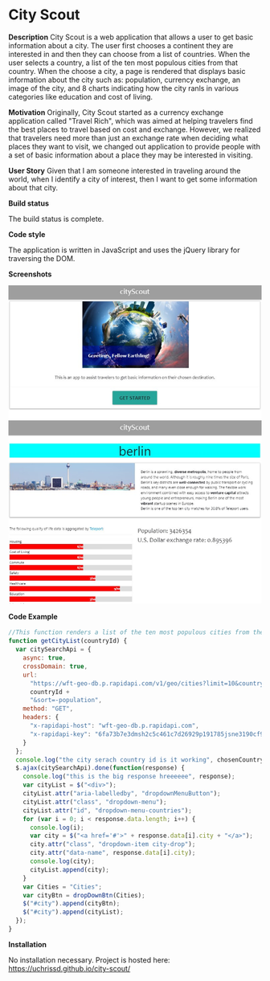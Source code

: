 # City Scout

**Description**
City Scout is a web application that allows a user to get basic information about a city. The user first chooses a continent they are interested in and then they can choose from a list of countries. When the user selects a country, a list of the ten most populous cities from that country. When the choose a city, a page is rendered that displays basic information about the city such as: population, currency exchange, an image of the city, and 8 charts indicating how the city ranls in various categories like education and cost of living.

**Motivation**
Originally, City Scout started as a currency exchange application called "Travel Rich", which was aimed at helping travelers find the best places to travel based on cost and exchange. However, we realized that travelers need more than just an exchange rate when deciding what places they want to visit, we changed out application to provide people with a set of basic information about a place they may be interested in visiting.

**User Story**
Given that I am someone interested in traveling around the world, when I identify a city of interest, then I want to get some information about that city.

**Build status**

The build status is complete.

**Code style**

The application is written in JavaScript and uses the jQuery library for traversing the DOM.

**Screenshots**

![Homepage Screenshot](assets/homepage-screenshot.jpg)
![Homepage Screenshot](assets\city-facts-screenshot.jpg)

**Code Example**

```javascript
//This function renders a list of the ten most populous cities from the country that the user selects in the country drope down menu
function getCityList(countryId) {
  var citySearchApi = {
    async: true,
    crossDomain: true,
    url:
      "https://wft-geo-db.p.rapidapi.com/v1/geo/cities?limit=10&countryIds=" +
      countryId +
      "&sort=-population",
    method: "GET",
    headers: {
      "x-rapidapi-host": "wft-geo-db.p.rapidapi.com",
      "x-rapidapi-key": "6fa73b7e3dmsh2c5c461c7d26929p191785jsne3190cf9f4b1"
    }
  };
  console.log("the city serach country id is it working", chosenCountryId);
  $.ajax(citySearchApi).done(function(response) {
    console.log("this is the big response hreeeeee", response);
    var cityList = $("<div>");
    cityList.attr("aria-labelledby", "dropdownMenuButton");
    cityList.attr("class", "dropdown-menu");
    cityList.attr("id", "dropdown-menu-countries");
    for (var i = 0; i < response.data.length; i++) {
      console.log(i);
      var city = $("<a href='#'>" + response.data[i].city + "</a>");
      city.attr("class", "dropdown-item city-drop");
      city.attr("data-name", response.data[i].city);
      console.log(city);
      cityList.append(city);
    }
    var Cities = "Cities";
    var cityBtn = dropDownBtn(Cities);
    $("#city").append(cityBtn);
    $("#city").append(cityList);
  });
}
```

**Installation**

No installation necessary. Project is hosted here: https://uchrissd.github.io/city-scout/
